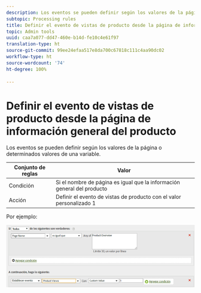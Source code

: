 ```yaml
---
description: Los eventos se pueden definir según los valores de la página o determinados valores de una variable.
subtopic: Processing rules
title: Definir el evento de vistas de producto desde la página de información general del producto
topic: Admin tools
uuid: caa7a077-dd47-460e-b14d-fe10c4e61f97
translation-type: ht
source-git-commit: 99ee24efaa517e8da700c67818c111c4aa90dc02
workflow-type: ht
source-wordcount: '74'
ht-degree: 100%

---
```



# Definir el evento de vistas de producto desde la página de información general del producto

Los eventos se pueden definir según los valores de la página o determinados valores de una variable.

| Conjunto de reglas | Valor |
|---|---|
| Condición | Si el nombre de página es igual que la información general del producto |
| Acción | Definir el evento de vistas de producto con el valor personalizado 1 |

Por ejemplo:

![](assets/set-product-view-event.png)

